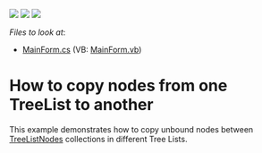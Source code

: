 <!-- default badges list -->
![](https://img.shields.io/endpoint?url=https://codecentral.devexpress.com/api/v1/VersionRange/128637354/13.1.4%2B)
[![](https://img.shields.io/badge/Open_in_DevExpress_Support_Center-FF7200?style=flat-square&logo=DevExpress&logoColor=white)](https://supportcenter.devexpress.com/ticket/details/E3164)
[![](https://img.shields.io/badge/📖_How_to_use_DevExpress_Examples-e9f6fc?style=flat-square)](https://docs.devexpress.com/GeneralInformation/403183)
<!-- default badges end -->
<!-- default file list -->
*Files to look at*:

* [MainForm.cs](./CS/CopyNodesExample/MainForm.cs) (VB: [MainForm.vb](./VB/CopyNodesExample/MainForm.vb))
<!-- default file list end -->
# How to copy nodes from one TreeList to another

This example demonstrates how to copy unbound nodes between [TreeListNodes](https://docs.devexpress.com/WindowsForms/DevExpress.XtraTreeList.Nodes.TreeListNodes) collections in different Tree Lists.
